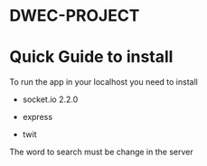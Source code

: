 # DWEC-PROJECT
<h1><b>Quick Guide to install</b></h1>

To run the app in your localhost you need to install

- socket.io 2.2.0

- express

- twit

The word to search must be change in the server 
